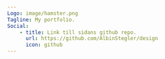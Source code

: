 ```yaml
---
Logo: image/hamster.png
Tagline: My portfolio.
Social:
    - title: Link till sidans github repo.
      url: https://github.com/AlbinStegler/design
      icon: github
---
```


